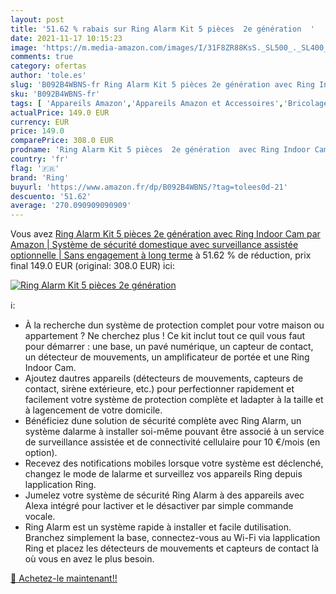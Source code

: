 ```yaml
---
layout: post
title: '51.62 % rabais sur Ring Alarm Kit 5 pièces  2e génération  '
date: 2021-11-17 10:15:23
image: 'https://m.media-amazon.com/images/I/31F8ZR88KsS._SL500_._SL400_.jpg'
comments: true
category: ofertas
author: 'tole.es'
slug: 'B092B4WBNS-fr Ring Alarm Kit 5 pièces 2e génération avec Ring Indoor Cam...'
sku: 'B092B4WBNS-fr'
tags: [ 'Appareils Amazon','Appareils Amazon et Accessoires','Bricolage','Kits de sécurité pour la maison','Systèmes dalarme','Systèmes sécurité pour la maison','Sécurité','Sécurité et éclairage connectés','ring', ]
actualPrice: 149.0 EUR
currency: EUR
price: 149.0
comparePrice: 308.0 EUR
prodname: 'Ring Alarm Kit 5 pièces  2e génération  avec Ring Indoor Cam par Amazon | Système de sécurité domestique avec surveillance assistée optionnelle | Sans engagement à long terme'
country: 'fr'
flag: '🇫🇷'
brand: 'Ring'
buyurl: 'https://www.amazon.fr/dp/B092B4WBNS/?tag=tolees0d-21'
descuento: '51.62'
average: '270.090909090909'
---
```


Vous avez [Ring Alarm Kit 5 pièces  2e génération  avec Ring Indoor Cam par Amazon | Système de sécurité domestique avec surveillance assistée optionnelle | Sans engagement à long terme](https://www.amazon.fr/dp/B092B4WBNS/?tag=tolees0d-21)  à  51.62 % de réduction, prix final  149.0 EUR (original: 308.0 EUR) ici:

[![Ring Alarm Kit 5 pièces  2e génération  ](https://m.media-amazon.com/images/I/31F8ZR88KsS._SL500_._SL400_.jpg)](https://www.amazon.fr/dp/B092B4WBNS/?tag=tolees0d-21)

ℹ️:

- À la recherche dun système de protection complet pour votre maison ou appartement ? Ne cherchez plus ! Ce kit inclut tout ce quil vous faut pour démarrer : une base, un pavé numérique, un capteur de contact, un détecteur de mouvements, un amplificateur de portée et une Ring Indoor Cam.
- Ajoutez dautres appareils (détecteurs de mouvements, capteurs de contact, sirène extérieure, etc.) pour perfectionner rapidement et facilement votre système de protection complète et ladapter à la taille et à lagencement de votre domicile.
- Bénéficiez dune solution de sécurité complète avec Ring Alarm, un système dalarme à installer soi-même pouvant être associé à un service de surveillance assistée et de connectivité cellulaire pour 10 €/mois (en option).
- Recevez des notifications mobiles lorsque votre système est déclenché, changez le mode de lalarme et surveillez vos appareils Ring depuis lapplication Ring.
- Jumelez votre système de sécurité Ring Alarm à des appareils avec Alexa intégré pour lactiver et le désactiver par simple commande vocale.
- Ring Alarm est un système rapide à installer et facile dutilisation. Branchez simplement la base, connectez-vous au Wi-Fi via lapplication Ring et placez les détecteurs de mouvements et capteurs de contact là où vous en avez le plus besoin.

[🛒 Achetez-le maintenant!!](https://www.amazon.fr/dp/B092B4WBNS/?tag=tolees0d-21)
